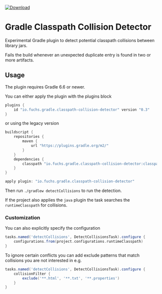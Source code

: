 [![Download](https://img.shields.io/gradle-plugin-portal/v/io.fuchs.gradle.classpath-collision-detector)](https://plugins.gradle.org/plugin/io.fuchs.gradle.classpath-collision-detector)

# Gradle Classpath Collision Detector

Experimental Gradle plugin to detect potential classpath collisions between library jars. 

Fails the build whenever an unexpected duplicate entry is found in two or more artifacts.

## Usage

The plugin requires Gradle 6.6 or newer.

You can either apply the plugin with the plugins block
```groovy
plugins {
	id "io.fuchs.gradle.classpath-collision-detector" version "0.3"
}
```
or using the legacy version
```groovy
buildscript {
	repositories {
		maven {
			url "https://plugins.gradle.org/m2/"
		}
	}
	dependencies {
		classpath "io.fuchs.gradle.classpath-collision-detector:classpath-collision-detector:0.3"
	}
}

apply plugin: "io.fuchs.gradle.classpath-collision-detector"
```

Then run `./gradlew detectCollisions` to run the detection.

If the project also applies the `java` plugin the task searches the `runtimeClasspath` for collisions.

### Customization

You can also explicitly specify the configuration
```groovy
tasks.named('detectCollisions', DetectCollisionsTask).configure {
	configurations.from(project.configurations.runtimeClasspath)
}
```

To ignore certain conflicts you can add exclude patterns that match collisions you are not interested in e.g.

```groovy
tasks.named('detectCollisions', DetectCollisionsTask).configure {
	collisionFilter {
		exclude('**.html', '**.txt', '**.properties')
	}
}
```
